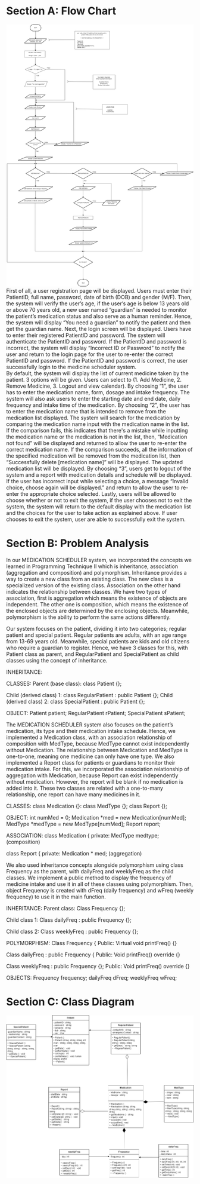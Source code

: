 # Section A: Flow Chart
![Flowchart](images/try-flowchart.drawio.png)
First of all, a user registration page will be displayed. Users must enter their PatientID, full name, password, date of birth (DOB) and gender (M/F). Then, the system will verify the user’s age, if the user’s age is below 13 years old or above 70 years old, a new user named “guardian” is needed to monitor the patient’s medication status and also serve as a human reminder. Hence, the system will display “You need a guardian” to notify the patient and then get the guardian name. Next, the login screen will be displayed. Users have to enter their registered PatientID and password. The system will authenticate the PatientID and password. If the PatientID and password is incorrect, the system will display “Incorrect ID or Password” to notify the user and return to the login page for the user to re-enter the correct PatientID and password. If the PatientID and password is correct, the user successfully login to the medicine scheduler system. <br> 
By default, the system will display the list of current medicine taken by the patient. 3 options will be given. Users can select to (1. Add Medicine, 2. Remove Medicine, 3. Logout and view calendar). By choosing “1”, the user has to enter the medication name, form, dosage and intake frequency. The system will also ask users to enter the starting date and end date, daily frequency and intake time of the medication. By choosing “2”, the user has to enter the medication name that is intended to remove from the medication list displayed. The system will search for the medication by comparing the medication name input with the medication name in the list. If the comparison fails, this indicates that there's a mistake while inputting the medication name or the medication is not in the list, then, “Medication not found” will be displayed and returned to allow the user to re-enter the correct medication name. If the comparison succeeds, all the information of the specified medication will be removed from the medication list, then “Successfully delete [medication name]” will be displayed. The updated medication list will be displayed. By choosing “3”, users get to logout of the system and a report with medication details and schedule will be displayed. If the user has incorrect input while selecting a choice, a message “Invalid choice, choose again will be displayed.” and return to allow the user to re-enter the appropriate choice selected. Lastly, users will be allowed to choose whether or not to exit the system, if the user chooses not to exit the system, the system will return to the default display with the medication list and the choices for the user to take action as explained above. If user chooses to exit the system, user are able to successfully exit the system.        


# Section B: Problem Analysis
In our MEDICATION SCHEDULER system, we incorporated the concepts we learned in Programming Technique II which is inheritance, association (aggregation and composition) and polymorphism. Inheritance provides a way to create a new class from an existing class. The new class is a specialized version of the existing class. Association on the other hand indicates the relationship between classes. We have two types of association, first is aggregation which means the existence of objects are independent. The other one is composition, which means the existence of the enclosed objects are determined by the enclosing objects. Meanwhile, polymorphism is the ability to perform the same actions differently.

Our system focuses on the patient, dividing it into two categories; regular patient and special patient. Regular patients are adults, with an age range from 13-69 years old. Meanwhile, special patients are kids and old citizens who require a guardian to register. Hence, we have 3 classes for this, with Patient class as parent, and RegularPatient and SpecialPatient as child classes using the concept of inheritance.

INHERITANCE:

CLASSES:
Parent (base class): 
class Patient {};

Child (derived class) 1: 
class RegularPatient : public Patient {};
Child (derived class) 2: 
class SpecialPatient : public Patient {};

OBJECT:
Patient patient;
RegularPatient rPatient;
SpecialPatient sPatient;


The MEDICATION SCHEDULER system also focuses on the patient’s medication, its type and their medication intake schedule. Hence, we implemented a Medication class, with an association relationship of composition with MedType, because MedType cannot exist independently without Medication. The relationship between Medication and MedType is one-to-one, meaning one medicine can only have one type. We also implemented a Report class for patients or guardians to monitor their medication intake. For this, we incorporated the association relationship of aggregation with Medication, because Report can exist independently without medication. However, the report will be blank if no medication is added into it. These two classes are related with a one-to-many relationship, one report can have many medicines in it.

CLASSES:
class Medication {}:
class MedType {};
class Report {};

OBJECT:
int numMed = 0;
Medication *med =  new Medication[numMed];
MedType *medType = new MedType[numMed];
Report report;

ASSOCIATION:
class Medication {
	private:
	MedType medtype; (composition) 


class Report {
private:
Medication * med; (aggregation)


We also used inheritance concepts alongside polymorphism using class Frequency as the parent, with dailyFreq and weeklyFreq as the child classes. We implement a public method to display the frequency of medicine intake and use it in all of these classes using polymorphism. Then, object Frequency is created with dFreq (daily frequency) and wFreq (weekly frequency) to use it in the main function.

INHERITANCE:
Parent class:
Class Frequency {};

Child class 1:
Class dailyFreq : public Frequency {};

Child class 2:
Class weeklyFreq : public Frequency {};

POLYMORPHISM:
Class Frequency {
Public:
Virtual void printFreq() {}

Class dailyFreq : public Frequency {
Public:
Void printFreq() override {}

Class weeklyFreq : public Frequency {};
Public:
	Void printFreq() override {}

OBJECTS:
Frequency frequency;
dailyFreq dFreq;
weeklyFreq wFreq;


# Section C: Class Diagram
![UML diagram](images/uml%20diagram%20[PT2-proj].png)
